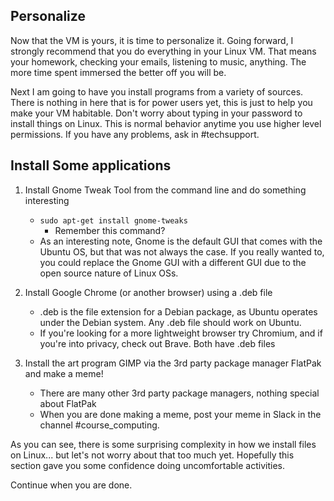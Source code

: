 ## Personalize

Now that the VM is yours, it is time to personalize it. Going forward, I
strongly recommend that you do everything in your Linux VM. That means
your homework, checking your emails, listening to music, anything. The
more time spent immersed the better off you will be.

Next I am going to have you install programs from a variety of sources.
There is nothing in here that is for power users yet, this is just to
help you make your VM habitable. Don't worry about typing in your
password to install things on Linux. This is normal behavior anytime you
use higher level permissions. If you have any problems, ask in
\#techsupport.

## Install Some applications

1.  Install Gnome Tweak Tool from the command line and do something
    interesting
    -   `sudo apt-get install gnome-tweaks`
        -   Remember this command?
    -   As an interesting note, Gnome is the default GUI that comes with
        the Ubuntu OS, but that was not always the case. If you really
        wanted to, you could replace the Gnome GUI with a different GUI
        due to the open source nature of Linux OSs.

2.  Install Google Chrome (or another browser) using a .deb file

    -   .deb is the file extension for a Debian package, as Ubuntu
        operates under the Debian system. Any .deb file should work on
        Ubuntu.
    -   If you're looking for a more lightweight browser try Chromium,
        and if you're into privacy, check out Brave. Both have .deb
        files

3.  Install the art program GIMP via the 3rd party package manager
    FlatPak and make a meme!

    -   There are many other 3rd party package managers, nothing special
        about FlatPak
    -   When you are done making a meme, post your meme in Slack in the
        channel \#course_computing.

As you can see, there is some surprising complexity in how we install
files on Linux... but let's not worry about that too much yet. Hopefully
this section gave you some confidence doing uncomfortable activities.

Continue when you are done.
